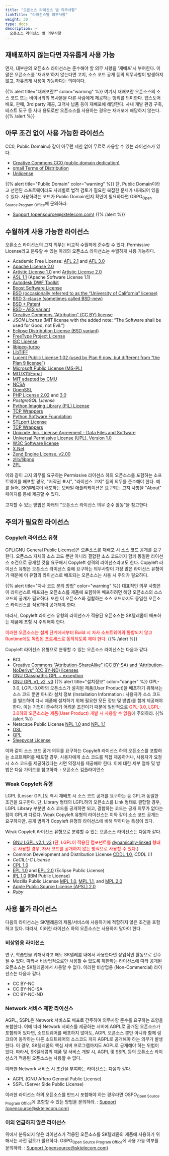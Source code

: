 ```yaml
---
title: "오픈소스 라이선스 별 의무사항"
linkTitle: "라이선스별 의무사항"
weight: 30
type: docs
description: >
  오픈소스 라이선스 별 의무사항
---
```


## 재배포하지 않는다면 자유롭게 사용 가능
먼저, 대부분의 오픈소스 라이선스는 준수해야 할 의무 사항을 '재배포'시 부여한다. 이 말은 오픈소스를 '재배포'하지 않는다면 고지, 소스 코드 공개 등의 의무사항이 발생하지 않고, 자유롭게 사용이 가능하다는 의미이다.


{{% alert title="재배포란?" color="warning" %}}
여기서 재배포란 오픈소스의 소스 코드 또는 바이너리의 복사본을 다른 사람에게 제공하는 행위를 의미한다. 앱스토어 배포, 판매, 3rd party 제공, 고객사 납품 등이 재배포에 해당한다. 사내 개발 환경 구축, 테스트 도구 등 사내 용도로만 오픈소스를 사용하는 경우는 재배포에 해당하지 않는다.
{{% /alert %}}


## 아무 조건 없이 사용 가능한 라이선스
CC0, Public Domain과 같이 아무런 제한 없이 무료로 사용할 수 있는 라이선스가 있다. ‌

* [Creative Commons CC0 (public domain dedication)](http://creativecommons.org/publicdomain/zero/1.0/)
* [qmail Terms of Distribution](http://cr.yp.to/qmail/dist.html)
* [Unlicense](http://unlicense.org/)

{{% alert title="Public Domain" color="warning" %}}
단, Public Domain이라고 선언된 소프트웨어라도 사례별로 법적 검토가 필요한 복잡한 문제가 내재되어 있을 수 있다. 사용하려는 코드가 Public Domain인지 확인이 필요하다면 OSPO<sub>Open Source Program Office</sub>에 문의하라.   
* [Support (opensource@sktelecom.com)](https://sktelecom.github.io/about/contact/)
{{% /alert %}}

## 수월하게 사용 가능한 라이선스
오픈소스 라이선스의 고지 의무는 비교적 수월하게 준수할 수 있다. Permissive License라고 분류할 수 있는 아래의 오픈소스 라이선스는 수월하게 사용 가능하다. 

* Academic Free License: [AFL 2.1](http://web.archive.org/web/20060428203736/http://opensource.org/licenses/afl-2.1.php) and [AFL 3.0](http://opensource.org/licenses/AFL-3.0)
* [Apache License 2.0](http://apache.org/licenses/LICENSE-2.0)
* [Artistic License 1.0](http://opensource.org/licenses/artistic-license-1.0) and [Artistic License 2.0](http://opensource.org/licenses/artistic-license-2.0)
* [ASL 1.1](http://apache.org/licenses/LICENSE-1.1) (Apache Software License 1.1)
* [Autodesk DWF Toolkit](http://usa.autodesk.com/adsk/servlet/item?siteID=123112&id=5522878)
* [Boost Software License](http://www.boost.org/users/license.html)
* [BSD (occasionally referred to as the “University of California” license)](https://opensource.org/licenses/bsd-license.php)
* [BSD 3-clause (sometimes called BSD-new)](https://opensource.org/licenses/BSD-3-Clause)
* [BSD + Patent](https://opensource.org/licenses/BSDplusPatent)
* [BSD - AES variant](https://web.archive.org/web/20190806093009/https://fedoraproject.org/wiki/Licensing:BSD#AES_Variant)
* [Creative Commons “Attribution” (CC BY) license](http://creativecommons.org/licenses/)
* _JSON License_ (MIT license with the added note: “The Software shall be used for Good, not Evil.”)
* [Eclipse Distribution License (BSD variant)](https://www.eclipse.org/org/documents/edl-v10.php)
* [FreeType Project License](http://freetype.sourceforge.net/FTL.TXT)
* [ISC License](http://opensource.org/licenses/ISC)
* [libjpeg-turbo](http://bazaar.launchpad.net/~tom-gall/libjpeg-turbo/trunk/view/1/README)
* [LibTIFF](http://www.remotesensing.org/libtiff/misc.html)
* [Lucent Public License 1.02 (used by Plan 9 now, but different from “the Plan 9 license”)](http://cm.bell-labs.com/plan9/license.html)
* [Microsoft Public License (MS-PL)](http://opensource.org/licenses/MS-PL)
* [MIT/X11/Expat](http://opensource.org/licenses/mit-license.php)
* [MIT adapted by CMU](https://web.archive.org/web/20190922104304/https://fedoraproject.org/wiki/Licensing:MIT?rd=Licensing/MIT#CMU_Style)
* [NCSA](http://opensource.org/licenses/UoI-NCSA.php)
* [OpenSSL](http://www.openssl.org/source/license.html)
* [PHP License 2.02](http://www.php.net/license/2_02.txt) and [3.0](http://www.php.net/license/3_0.txt)
* _PostgreSQL License_
* [Python Imaging Library (PIL) License](https://web.archive.org/web/20190921164759/http://www.pythonware.com/products/pil/license.htm)
* [TCP Wrappers](http://www.blackberry.com/support/blackberrypresenter/opensourcefiles/LICENSE-BSD-LIBWRAP.TXT)
* [Python Software Foundation](http://www.python.org/download/releases/2.3.2/license/)
* [STLport License](https://web.archive.org/web/20190804123932/http://www.stlport.org/doc/license.html)
* [TCP Wrappers](http://www.blackberry.com/support/blackberrypresenter/opensourcefiles/LICENSE-BSD-LIBWRAP.TXT)
* [Unicode, Inc. License Agreement - Data Files and Software](http://www.unicode.org/copyright.html#Exhibit1)
* [Universal Permissive License (UPL), Version 1.0](http://opensource.org/licenses/UPL)
* [W3C Software license](http://opensource.org/licenses/W3C.php)
* [X.Net](http://opensource.org/licenses/xnet.php)
* [Zend Engine License, v2.00](http://www.zend.com/license/2_00.txt)
* [zlib/libpng](http://opensource.org/licenses/zlib-license.php)
* [ZPL](http://opensource.org/licenses/zpl.php)

이와 같이 고지 의무를 요구하는 Permissive 라이선스 하의 오픈소스를 포함하는 소프트웨어를 배포할 경우, "저작권 표시", "라이선스 고지" 등의 의무를 준수해야 한다. 예를 들어, SK텔레콤이 배포하는 모바일 애플리케이션은 요구되는 고지 사항을 "About" 페이지를 통해 제공할 수 있다.

고지할 수 있는 방법은 아래의 "오픈소스 라이선스 의무 준수 활동"을 참고한다. 

## 주의가 필요한 라이선스
### Copyleft 라이선스 유형
GPL(GNU General Public License)은 오픈소스를 재배포 시 소스 코드 공개를 요구한다. 오픈소스 자체의 소스 코드 뿐만 아니라 결합한 소스 코드까지 함께 동일한 라이선스 조건으로 공개할 것을 요구해서 Copyleft 성격의 라이선스라고도 한다. Copyleft 라이선스 유형은 오픈소스 라이선스 중에 요구하는 의무사항이 가장 많은 라이선스 유형이기 때문에 이 유형의 라이선스로 배포되는 오픈소스는 사용 시 주의가 필요하다.


{{% alert title="자사 코드 분리 방법" color="warning" %}}
대표적인 의무 사항은 이 라이선스로 배포되는 오픈소스를 제품에 포함하여 배포하려면 해당 오픈소스의 소스 코드의 공개가 필요하다. 또한 이 오픈소스와 결합하는 소스 코드까지도 동일한 오픈소스 라이선스를 적용하여 공개해야 한다. ‌

따라서, Copyleft 라이선스 유형의 라이선스가 적용된 오픈소스는 SK텔레콤이 배포하는 제품에 포함 시 주의해야 한다.

<span style="color:red">이러한 오픈소스는 설계 단계에서부터 Build 시 자사 소프트웨어와 통합되지 않고 Runtime에도 독립된 프로세스로 동작되도록 해야 한다.</span>
{{% /alert %}}

Copyleft 라이선스 유형으로 분류할 수 있는 오픈소스 라이선스는 다음과 같다.

* BCL
* [Creative Commons “Attribution-ShareAlike” (CC BY-SA) and “Attribution-NoDerivs” (CC BY-ND) licenses](http://creativecommons.org/licenses/)
* [GNU Classpath’s GPL + exception](http://www.gnu.org/software/classpath/license.html)
* [GNU GPL v1, v2, v3](http://opensource.org/licenses/gpl-license.php)
{{% alert title="설치정보" color="danger" %}}
GPL-3.0, LGPL-3.0하의 오픈소스가 설치된 제품(User Product)을 배포하기 위해서는 소스 코드 뿐만 아니라 설치 정보 (Installation Information : 사용자가 소소 코드를 빌드하여 다시 제품에 설치하기 위해 필요한 모든 정보 및 방법)를 함께 제공해야 한다. 이는 기업이 준수하기 어려운 조건이기 때문에 일반적으로 <span style="color:red">GPL-3.0, LGPL-3.0하의 오픈소스는 제품(User Product) 개발 시 사용할 수 없음</span>에 주의하라. 
{{% /alert %}}
* Netscape Public License [NPL 1.0](http://www.mozilla.org/MPL/NPL/1.0/) and [NPL 1.1](http://www.mozilla.org/MPL/NPL/1.1/)
* [OSL](http://opensource.org/licenses/osl-2.1.php)
* [QPL](http://opensource.org/licenses/qtpl.php)
* [Sleepycat License](http://opensource.org/licenses/sleepycat.php)‌

이와 같이 소스 코드 공개 의무를 요구하는 Copyleft 라이선스 하의 오픈소스를 포함하는 소프트웨어를 배포할 경우, 사용자에게 소스 코드를 직접 제공하거나, 사용자가 요청시 소스 코드를 제공하겠다는 서면 약정서를 제공해야 한다. 이에 대한 세부 절차 및 방법은 다음 가이드를 참고하라. : 오픈소스 컴플라이언스

### Weak Copyleft 유형
LGPL (Lesser GPL)도 역시 재배포 시 소스 코드 공개를 요구하는 등 GPL과 동일한 조건을 요구한다. 단, Library 형태의 LGPL하의 오픈소스를 Link 형태로 결합할 경우, LGPL Library 부분만 소스 코드를 공개하면 되고, 결합하는 코드는 공개 의무가 없다는 점이 GPL과 다르다. Weak Copyleft 유형의 라이선스는 이와 같이 소스 코드 공개는 요구하지만, 공개 범위가 Copyleft 유형의 라이선스에 비해 약하다는 특성이 있다. 

Weak Copyleft 라이선스 유형으로 분류할 수 있는 오픈소스 라이선스는 다음과 같다.

* [GNU LGPL v2.1, v3](http://opensource.org/licenses/lgpl-license.php) (<span style="color:red">단, LGPL이 적용된 컴포넌트를 [dynamically-linked](https://opensource.google/docs/thirdparty/licenses/#LinkingRequirements) 형태로 사용할 경우, 자사 코드를 공개하지 않는 방식으로 사용할 수 있다.</span>)
* Common Development and Distribution License [CDDL 1.0](http://opensource.org/licenses/cddl1.php), _CDDL 1.1_
* _CeCILL-C License_
* [CPL 1.0](http://opensource.org/licenses/cpl1.0.php)
* [EPL 1.0](http://opensource.org/licenses/eclipse-1.0.php) and [EPL 2.0](https://opensource.org/licenses/EPL-2.0) (Eclipse Public License)
* [IPL 1.0](http://opensource.org/licenses/ibmpl.php) (IBM Public License)
* Mozilla Public License [MPL 1.0](http://opensource.org/licenses/mozilla1.0.php), [MPL 1.1](http://opensource.org/licenses/mozilla1.1.php), and [MPL 2.0](http://opensource.org/licenses/MPL-2.0)
* [Apple Public Source License (APSL) 2.0](http://opensource.org/licenses/apsl-2.0.php)
* _Ruby_

## 사용 불가 라이선스
다음의 라이선스는 SK텔레콤의 제품/서비스에 사용하기에 적합하지 않은 조건을 포함하고 있다. 따라서, 이러한 라이선스 하의 오픈소스는 사용하지 말아야 한다. 

### 비상업용 라이선스
연구, 학습만을 위해서라고 해도 SK텔레콤 내에서 사용한다면 상업적인 활동으로 간주될 수 있다. 따라서 비상업적으로만 사용할 수 있도록 제한하는 라이선스에 따라 공개된 오픈소스는 SK텔레콤에서 사용할 수 없다. 이러한 비상업용 (Non-Commercial) 라이선스는 다음과 같다.‌

* CC BY-NC
* CC BY-NC-SA
* CC BY-NC-ND

### Network 서비스 제한 라이선스
AGPL, SSPL은 Network 서비스도 배포로 간주하여 의무사항 준수를 요구하는 조항을 포함한다. 이에 따라 Network 서비스를 제공하는 서버에 AGPL로 공개된 오픈소스가 포함되어 있다면, 소프트웨어를 배포하지 않아도, AGPL 오픈소스 뿐만 아니라 함께 링크되어 동작하는 다른 소프트웨어의 소스코드 까지 AGPL로 공개해야 하는 의무가 발생한다. 이 경우, SK텔레콤의 핵심 서버 프로그램까지도 AGPL로 공개해야 하는 위험이 있다. 따라서, SK텔레콤의 제품 및 서비스 개발 시, AGPL 및 SSPL 등의 오픈소스 라이선스가 적용된 오픈소스는 사용할 수 없다. 

이러한 Network 서비스 시 조건을 부여하는 라이선스는 다음과 같다.

* AGPL (GNU Affero General Public License)
* SSPL (Server Side Public License)

이러한 라이선스 하의 오픈소스를 반드시 포함해야 하는 경우라면 OSPO<sub>Open Source Program Office</sub>에 포함할 수 있는 방법을 문의하라. : [Support (opensource@sktelecom.com)](https://sktelecom.github.io/about/contact/)

### 이외 언급하지 않은 라이선스
위에서 분류되지 않은 라이선스가 적용된 오픈소스를 SK텔레콤의 제품에 사용하기 위해서는 사전 검토가 필요하다. OSPO<sub>Open Source Program Office</sub>에 사용 가능 여부를 문의하라. : [Support (opensource@sktelecom.com)](https://sktelecom.github.io/about/contact/)